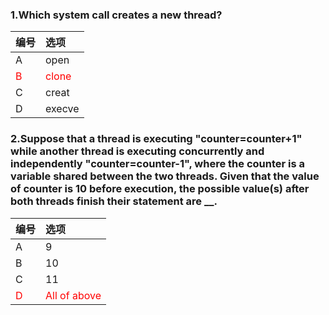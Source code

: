 ### 1.Which system call creates a new thread?
|编号|选项|
|:-|:-|
|A|open|
|<font color="red">B</font>|<font color="red">clone</font>|
|C|creat|
|D|execve|

### 2.Suppose that a thread is executing "counter=counter+1" while another thread is executing concurrently and independently "counter=counter-1", where the counter is a variable shared between the two threads. Given that the value of counter is 10 before execution, the possible value(s) after both threads finish their statement are __.
|编号|选项|
|:-|:-|
|A|9|
|B|10|
|C|11|
|<font color="red">D</font>|<font color="red">All of above</font>|


